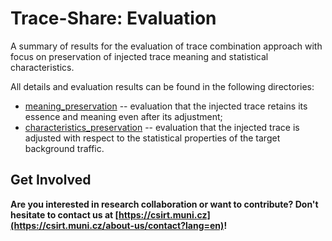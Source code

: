 # Trace-Share: Evaluation

A summary of results for the evaluation of trace combination approach with focus on preservation of injected trace meaning and statistical characteristics.

All details and evaluation results can be found in the following directories:
- [meaning_preservation](./meaning_preservation) -- evaluation that the injected trace retains its essence and meaning even after its adjustment;
- [characteristics_preservation](./characteristics_preservation/) -- evaluation that the injected trace is adjusted with respect to the statistical properties of the target background traffic.


## Get Involved

**Are you interested in research collaboration or want to contribute? Don't hesitate to contact us at [https://csirt.muni.cz](https://csirt.muni.cz/about-us/contact?lang=en)!**
